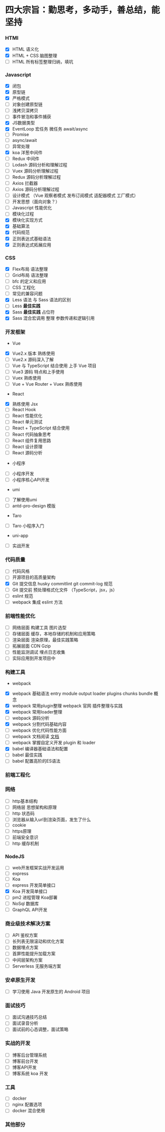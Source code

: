 # 四大宗旨：勤思考，多动手，善总结，能坚持

### HTMl
* [x] HTML 语义化
* [x] HTML + CSS 脑图整理
* [ ] HTML 所有标签整理归纳，填坑

### Javascript
* [x] 闭包
* [x] 原型链
* [x] 严格模式
* [ ] 对象创建原型链
* [ ] 浅拷贝深拷贝
* [ ] 事件冒泡和事件捕获
* [x] JS数据类型
* [x] EventLoop 宏任务 微任务 await/async
* [ ] Promise
* [ ] async/await
* [ ] 异常处理
* [x] koa 洋葱中间件
* [ ] Redux 中间件
* [ ] Lodash 源码分析和理解过程
* [ ] Vuex 源码分析理解过程
* [ ] Redux 源码分析理解过程
* [ ] Axios 拦截器
* [ ] Axios 源码分析理解过程
* [ ] 设计模式 （Vue 观察者模式 发布订阅模式 适配器模式 工厂模式）
* [ ] 开发思想（面向对象？）
* [ ] Javascript 性能优化
* [ ] 模块化过程
* [x] 模块化实现方式
* [x] 基础算法
* [x] 代码规范
* [x] 正则表达式基础语法
* [x] 正则表达式拓展应用

### CSS
* [x] Flex布局 语法整理
* [ ] Grid布局 语法整理
* [ ] bfc 的定义和应用
* [ ] CSS 工程化
* [ ] 常见的兼容问题
* [x] Less 语法 与 Sass 语法的区别
* [ ] Less **最佳实践**
* [x] Sass **最佳实践** 占位符
* [x] Sass 混合宏调用 整理 参数传递和逻辑引用

### 开发框架
- Vue
* [x] Vue2.x 版本 熟练使用
* [ ] Vue2.x 源码深入了解
* [ ] Vue 与 TypeScript 结合使用 上手 Vue 项目
* [ ] Vue3 源码 特点和上手使用
* [ ] Vuex 熟练使用
* [ ] Vue + Vue Router + Vuex 熟练使用

- React
* [x] 熟练使用 Jsx
* [ ] React Hook
* [ ] React 性能优化
* [ ] React 单元测试
* [ ] React + TypeScript 结合使用
* [ ] React 代码抽象思考
* [ ] React 组件复用思路
* [ ] React 设计原理
* [ ] React 源码分析

- 小程序
* [ ] 小程序开发
* [ ] 小程序核心API开发

- umi
* [ ] 了解使用umi
* [ ] antd-pro-design 模版

- Taro
* [ ] Taro 小程序入门

- uni-app 
* [ ] 实战开发

### 代码质量
* [ ] 代码风格
* [ ] 开源项目的高质量架构
* [x] Git 提交信息 husky commitlint git commit-log 规范
* [ ] Git 提交前 预处理格式化文件 （TypeScript，jsx，js）
* [ ] eslint 规范
* [ ] webpack 集成 eslint 方法

### 前端性能优化
* [ ] 网络层面 构建工具 图片选型
* [ ] 存储层面 缓存，本地存储的机制和应用策略
* [ ] 渲染层面 渲染原理，最佳实践策略
* [ ] 拓展层面 CDN Gzip
* [ ] 性能监测调试 埋点日志收集
* [ ] 实际应用到开发项目中

### 构建工具
- webpack
* [x] webpack 基础语法 entry module output loader plugins chunks bundle 概念
* [x] webpack 常用plugin整理 webpack 官网 插件整理与实践
* [x] webpack 常用loader整理
* [ ] webpack 源码分析
* [x] webpack 分割代码基础内容
* [ ] webpack 优化代码性能方面
* [ ] webpack 文档阅读 [文档](https://webpack.docschina.org/)
* [ ] webpack 掌握自定义开发 plugin 和 loader
* [x] babel 编译器基础语法和配置
* [ ] babel 最佳实践
* [ ] babel 配置高阶的ES语法

### 前端工程化

### 网络
* [ ] http基本结构
* [ ] 网络层 思想架构和原理
* [ ] http 状态码
* [ ] 浏览器从输入url到渲染页面，发生了什么
* [ ] cookie
* [ ] https原理
* [ ] 前端安全意识
* [ ] http 缓存机制

### NodeJS
* [ ] web开发框架实战开发运用
* [ ] express
* [ ] Koa
* [ ] express 开发简单接口
* [x] Koa 开发简单接口
* [ ] pm2 进程管理 Koa部署
* [ ] NoSql 数据库
* [ ] GraphQL API开发

### 商业级技术解决方案
* [ ] API 鉴权方案
* [ ] 长列表无限滚动和优化方案
* [ ] 数据埋点方案
* [ ] 首屏性能提升加载方案
* [ ] 中间层架构方案
* [ ] Serverless 无服务端方案

### 安卓原生开发
* [ ] 学习使用 Java 开发原生的 Android 项目

### 面试技巧
* [ ] 面试沟通技巧总结
* [ ] 面试录音分析
* [ ] 面试前的心态调整，面试策略

### 实战的开发
* [ ] 博客后台管理系统
* [ ] 博客前台开发
* [ ] 博客API开发
* [ ] 博客系统 koa 开发

### 工具
* [ ] docker 
* [ ] nginx 配置选项
* [ ] docker 混合使用

### 其他部分